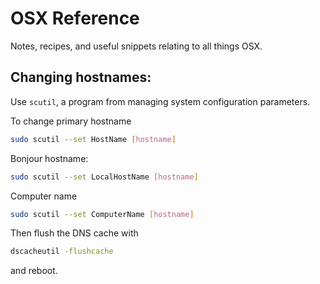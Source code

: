 # OSX Reference

Notes, recipes, and useful snippets relating to all things OSX.

## Changing hostnames:
Use `scutil`, a program from managing system configuration parameters.

To change primary hostname
```bash
sudo scutil --set HostName [hostname]
```
Bonjour hostname:
```bash
sudo scutil --set LocalHostName [hostname]
```
Computer name
```bash
sudo scutil --set ComputerName [hostname]
```

Then flush the DNS cache with
```bash
dscacheutil -flushcache
```

and reboot.